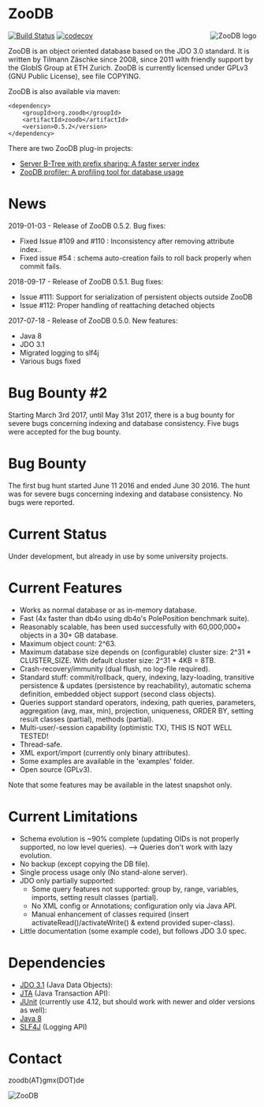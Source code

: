 
ZooDB
=====

<a href="http://www.zoodb.org">
<img src="https://github.com/tzaeschke/zoodb/blob/master/doc/images/logo_510412_web.png" alt="ZooDB logo" align="right" />
</a>

[![Build Status](https://travis-ci.org/tzaeschke/zoodb.svg?branch=master)](https://travis-ci.org/tzaeschke/zoodb)
[![codecov](https://codecov.io/gh/tzaeschke/zoodb/branch/master/graph/badge.svg)](https://codecov.io/gh/tzaeschke/zoodb)


ZooDB is an object oriented database based on the JDO 3.0 standard.
It is written by Tilmann Zäschke since 2008, since 2011 with friendly support by the GlobIS Group at ETH Zurich.
ZooDB is currently licensed under GPLv3 (GNU Public License), see file COPYING.

ZooDB is also available via maven:

```
<dependency>
    <groupId>org.zoodb</groupId>
    <artifactId>zoodb</artifactId>
    <version>0.5.2</version>
</dependency>
```

There are two ZooDB plug-in projects:
 * [Server B-Tree with prefix sharing: A faster server index](https://github.com/tzaeschke/zoodb-server-btree)
 * [ZooDB profiler: A profiling tool for database usage](https://github.com/tzaeschke/zoodb-profiler)


News
====

2019-01-03 - Release of ZooDB 0.5.2. Bug fixes:
 * Fixed Issue #109 and #110 : Inconsistency after removing attribute index..
 * Fixed issue #54 : schema auto-creation fails to roll back properly when commit fails.

2018-09-17 - Release of ZooDB 0.5.1. Bug fixes:
 * Issue #111: Support for serialization of persistent objects outside ZooDB
 * Issue #112: Proper handling of reattaching detached objects 

2017-07-18 - Release of ZooDB 0.5.0. New features:
 * Java 8
 * JDO 3.1
 * Migrated logging to slf4j
 * Various bugs fixed 


Bug Bounty #2
=============
Starting March 3rd 2017, until May 31st 2017, there is a bug bounty for severe bugs concerning indexing and database consistency. Five bugs were accepted for the bug bounty.


Bug Bounty
==========
The first bug hunt started June 11 2016 and ended June 30 2016. The hunt was for severe bugs concerning indexing and database consistency. No bugs were reported.


Current Status
==============
Under development, but already in use by some university projects.


Current Features
================
- Works as normal database or as in-memory database.
- Fast (4x faster than db4o using db4o's PolePosition benchmark suite).
- Reasonably scalable, has been used successfully with 60,000,000+ objects in a 30+ GB database.
- Maximum object count: 2^63.
- Maximum database size depends on (configurable) cluster size: 2^31 * CLUSTER_SIZE. With default cluster size: 2^31 * 4KB = 8TB.
- Crash-recovery/immunity (dual flush, no log-file required).
- Standard stuff: commit/rollback, query, indexing, lazy-loading, transitive persistence & updates (persistence by reachability), automatic schema definition, embedded object support (second class objects).
- Queries support standard operators, indexing, path queries, parameters, aggregation (avg, max, min), projection, uniqueness, ORDER BY, setting result classes (partial), methods (partial).
- Multi-user/-session capability (optimistic TX), THIS IS NOT WELL TESTED!
- Thread-safe.
- XML export/import (currently only binary attributes).
- Some examples are available in the 'examples' folder.
- Open source (GPLv3).

Note that some features may be available in the latest snapshot only.

Current Limitations
===================
- Schema evolution is ~90% complete (updating OIDs is not properly supported, no low level queries).
  --> Queries don't work with lazy evolution.
- No backup (except copying the DB file).
- Single process usage only (No stand-alone server).
- JDO only partially supported:
  - Some query features not supported: group by, range, variables, imports, setting result classes (partial).
  - No XML config or Annotations; configuration only via Java API.
  - Manual enhancement of classes required (insert activateRead()/activateWrite() & extend provided super-class).
- Little documentation (some example code), but follows JDO 3.0 spec.


Dependencies
============
* [JDO 3.1](https://db.apache.org/jdo/) (Java Data Objects): 
* [JTA](http://java.sun.com/products/jta/) (Java Transaction API):
* [JUnit](http://www.junit.org/) (currently use 4.12, but should work with newer and older versions as well):
* [Java 8](https://java.com/de/download/)
* [SLF4J](https://www.slf4j.org/) (Logging API)
  


Contact
=======
zoodb(AT)gmx(DOT)de

![ZooDB](https://github.com/tzaeschke/zoodb/raw/master/doc/images/logo_510412_web.png)

